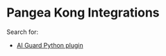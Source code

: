 # Pangea Kong Integrations

Search for:  
- [AI Guard Python plugin](./packages/python/ai-guard-plugin/README.md)  
